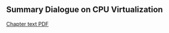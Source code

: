 ## Summary Dialogue on CPU Virtualization

[Chapter text PDF](https://pages.cs.wisc.edu/~remzi/OSTEP/cpu-dialogue.pdf)
